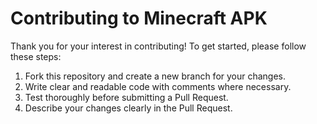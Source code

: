 # Contributing to Minecraft APK

Thank you for your interest in contributing! To get started, please follow these steps:

1. Fork this repository and create a new branch for your changes.
2. Write clear and readable code with comments where necessary.
3. Test thoroughly before submitting a Pull Request.
4. Describe your changes clearly in the Pull Request.
